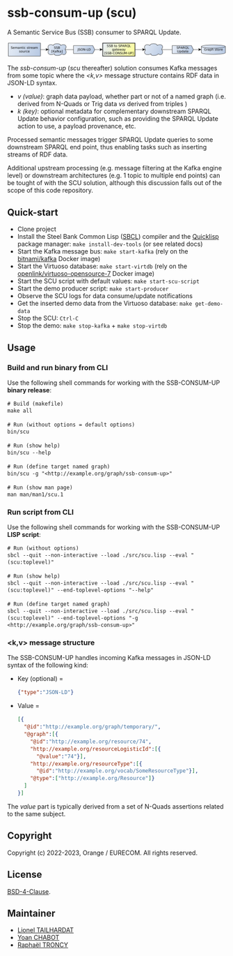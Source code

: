 # ssb-consum-up (scu)

A Semantic Service Bus (SSB) consumer to SPARQL Update.

![scu_principle](docs/diagrams/scu_principle.png)

The *ssb-consum-up* (*scu* thereafter) solution consumes Kafka messages from some topic where the *<k,v>* message structure contains RDF data in JSON-LD syntax.

* *v (value)*: graph data payload, whether part or not of a named graph (i.e. derived from N-Quads or Trig data *vs* derived from triples )
* *k (key)*: optional metadata for complementary downstream SPARQL Update behavior configuration, such as providing the SPARQL Update action to use, a payload provenance, etc.

Processed semantic messages trigger SPARQL Update queries to some downstream SPARQL end point, thus enabling tasks such as inserting streams of RDF data.

Additional upstream processing (e.g. message filtering at the Kafka engine level) or downstream architectures (e.g. 1 topic to multiple end points) can be tought of with the SCU solution, although this discussion falls out of the scope of this code repository.

## Quick-start

* Clone project
* Install the Steel Bank Common Lisp ([SBCL](http://www.sbcl.org/)) compiler and the [Quicklisp](https://www.quicklisp.org/beta/) package manager: `make install-dev-tools` (or see related docs)
* Start the Kafka message bus: `make start-kafka` (rely on the [bitnami/kafka](https://hub.docker.com/r/bitnami/kafka) Docker image)
* Start the Virtuoso database: `make start-virtdb` (rely on the [openlink/virtuoso-opensource-7](https://hub.docker.com/r/openlink/virtuoso-opensource-7/) Docker image)
* Start the SCU script with default values: `make start-scu-script`
* Start the demo producer script: `make start-producer`
* Observe the SCU logs for data consume/update notifications
* Get the inserted demo data from the Virtuoso database: `make get-demo-data`
* Stop the SCU: `Ctrl-C`
* Stop the demo: `make stop-kafka` + `make stop-virtdb`

## Usage

### Build and run binary from CLI

Use the following shell commands for working with the SSB-CONSUM-UP **binary release**:

```shell
# Build (makefile)
make all

# Run (without options = default options)
bin/scu

# Run (show help)
bin/scu --help

# Run (define target named graph)
bin/scu -g "<http://example.org/graph/ssb-consum-up>"

# Run (show man page)
man man/man1/scu.1
```

### Run script from CLI

Use the following shell commands for working with the SSB-CONSUM-UP **LISP script**:

```shell
# Run (without options)
sbcl --quit --non-interactive --load ./src/scu.lisp --eval "(scu:toplevel)"

# Run (show help)
sbcl --quit --non-interactive --load ./src/scu.lisp --eval "(scu:toplevel)" --end-toplevel-options "--help"

# Run (define target named graph)
sbcl --quit --non-interactive --load ./src/scu.lisp --eval "(scu:toplevel)" --end-toplevel-options "-g <http://example.org/graph/ssb-consum-up>"
```

### <k,v> message structure

The SSB-CONSUM-UP handles incoming Kafka messages in JSON-LD syntax of the following kind:

* Key (optional) =
  ```json
  {"type":"JSON-LD"}
  ```
* Value =
  ```json
  [{
    "@id":"http://example.org/graph/temporary/",
    "@graph":[{
      "@id":"http://example.org/resource/74",
      "http://example.org/resourceLogisticId":[{
        "@value":"74"}],
      "http://example.org/resourceType":[{
        "@id":"http://example.org/vocab/SomeResourceType"}],
      "@type":["http://example.org/Resource"]}
    ]
  }]
  ```

The *value* part is typically derived from a set of N-Quads assertions related to the same subject.

## Copyright

Copyright (c) 2022-2023, Orange / EURECOM. All rights reserved.

## License

[BSD-4-Clause](LICENSE.txt).

## Maintainer

* [Lionel TAILHARDAT](mailto:lionel.tailhardat@orange.com)
* [Yoan CHABOT](mailto:yoan.chabot@orange.com)
* [Raphaël TRONCY](mailto:raphael.troncy@eurecom.fr)

